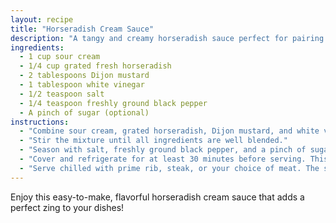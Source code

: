 ```yaml
---
layout: recipe
title: "Horseradish Cream Sauce"
description: "A tangy and creamy horseradish sauce perfect for pairing with prime rib or steak."
ingredients:
  - 1 cup sour cream
  - 1/4 cup grated fresh horseradish
  - 2 tablespoons Dijon mustard
  - 1 tablespoon white vinegar
  - 1/2 teaspoon salt
  - 1/4 teaspoon freshly ground black pepper
  - A pinch of sugar (optional)
instructions:
  - "Combine sour cream, grated horseradish, Dijon mustard, and white vinegar in a mixing bowl."
  - "Stir the mixture until all ingredients are well blended."
  - "Season with salt, freshly ground black pepper, and a pinch of sugar if desired. The sugar can balance the tanginess."
  - "Cover and refrigerate for at least 30 minutes before serving. This allows the flavors to meld together."
  - "Serve chilled with prime rib, steak, or your choice of meat. The sauce can be stored in the refrigerator for up to one week."
---
```


Enjoy this easy-to-make, flavorful horseradish cream sauce that adds a perfect zing to your dishes!

